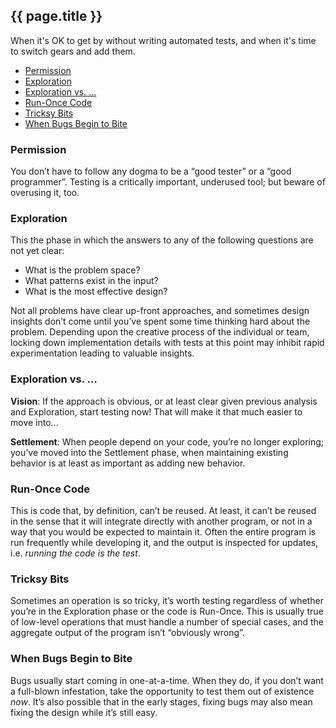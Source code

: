 ---
---
## {{ page.title }}

When it's OK to get by without writing automated tests, and when it's time
to switch gears and add them.

- [Permission](#permission)
- [Exploration](#exploration)
- [Exploration vs. …](#exploration-vs)
- [Run-Once Code](#run-once-code)
- [Tricksy Bits](#tricksy-bits)
- [When Bugs Begin to Bite](#when-bugs-bite)

### <a href="permission"></a>Permission

You don’t have to follow any dogma to be a “good tester” or a “good
programmer”. Testing is a critically important, underused tool; but beware of
overusing it, too.

### <a href="exploration"></a>Exploration

This the phase in which the answers to any of the following questions are not
yet clear:

- What is the problem space?
- What patterns exist in the input?
- What is the most effective design?

Not all problems have clear up-front approaches, and sometimes design insights
don’t come until you’ve spent some time thinking hard about the problem.
Depending upon the creative process of the individual or team, locking down
implementation details with tests at this point may inhibit rapid
experimentation leading to valuable insights.

### <a href="exploration-vs"></a>Exploration vs. …

**Vision**: If the approach is obvious, or at least clear given previous
analysis and Exploration, start testing now! That will make it that much
easier to move into...

**Settlement**: When people depend on your code, you’re no longer exploring;
you’ve moved into the Settlement phase, when maintaining existing behavior is
at least as important as adding new behavior.

### <a href="run-once-code"></a>Run-Once Code

This is code that, by definition, can’t be reused. At least, it can’t be
reused in the sense that it will integrate directly with another program, or
not in a way that you would be expected to maintain it. Often the entire
program is run frequently while developing it, and the output is inspected for
updates, i.e. _running the code is the test_.

### <a href="tricksy-bits"></a>Tricksy Bits

Sometimes an operation is so tricky, it’s worth testing regardless of whether
you’re in the Exploration phase or the code is Run-Once. This is usually true
of low-level operations that must handle a number of special cases, and the
aggregate output of the program isn’t “obviously wrong”.

### <a href="when-bugs-bite"></a>When Bugs Begin to Bite

Bugs usually start coming in one-at-a-time. When they do, if you don’t want a
full-blown infestation, take the opportunity to test them out of existence
_now_. It’s also possible that in the early stages, fixing bugs may also mean
fixing the design while it’s still easy.
